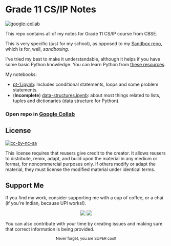 # Grade 11 CS/IP Notes

[![google-collab](https://colab.research.google.com/assets/colab-badge.svg/)](https://githubtocolab.com/moiSentineL/grade11-cs-ip)

This repo contains all of my notes for Grade 11 CS/IP course from CBSE.  

This is very specific (just for my school), as opposed to my [Sandbox repo](https://github.com/moiSentineL/sandbox), which is for, well, *sandboxing*.

I've tried my best to make it understandable, although it helps if you have some basic Python knowledge. 
You can learn Python from [these resources](https://gist.github.com/moiSentineL/a894ed191fe583db6b90044417fbdd09).

My notebooks:
- [pt-1.ipynb](https://github.com/moiSentineL/grade11-cs-ip/blob/main/pt-1.ipynb): Includes conditional statements, loops and some problem statements.
- (**Incomplete**) [data-structures.ipynb](https://github.com/moiSentineL/grade11-cs-ip/blob/main/data-structures.ipynb): about most things related to lists, tuples and dictionaries (data structure for Python). 

### Open repo in [Google Collab](https://githubtocolab.com/moiSentineL/grade11-cs-ip)

## License

[![cc-by-nc-sa](https://img.shields.io/badge/License-CC%20BY--NC--SA%204.0-lightgrey.svg)](http://creativecommons.org/licenses/by-nc-sa/4.0/)

This license requires that reusers give credit to the creator. It allows reusers to distribute, remix, adapt, and build upon the material in any medium or format, for noncommercial purposes only. If others modify or adapt the material, they must license the modified material under identical terms. 

## Support Me

If you find my work, consider supporting me with a cup of coffee, or a chai (if you're Indian, because UPI works!).

<div align="center">
<a href="https://buymeacoffee.com/nibirsan"><img src="https://img.shields.io/badge/-buy_me_a%C2%A0coffee-gray?logo=buy-me-a-coffee"></a>
<a href="https://run.nibirsan.org/support"><img src="https://img.shields.io/badge/-buy_me_a%C2%A0chai_(UPI)-63452c?logo=mocha&logoColor=f5f5f5"></a>
<br>
</div>

You can also contribute with your time by creating issues and making sure that correct information is being provided.

<p align="center"><sup>Never forget, you are SUPER cool!</sup></p>
